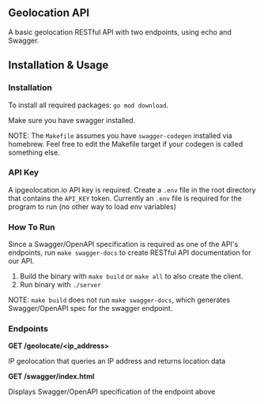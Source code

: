 ## Geolocation API

A basic geolocation RESTful API with two endpoints, using echo and Swagger.

## Installation & Usage

### Installation

To install all required packages: `go mod download`.

Make sure you have swagger installed.

NOTE: The `Makefile` assumes you have `swagger-codegen` installed via homebrew. Feel free to edit the Makefile target if your codegen is called something else.

### API Key

A ipgeolocation.io API key is required. Create a `.env` file in the root directory that contains the `API_KEY` token. Currently an `.env` file is required for the program to run (no other way to load env variables)

### How To Run

Since a Swagger/OpenAPI specification is required as one of the API's endpoints, run `make swagger-docs` to create RESTful API documentation for our API.

1. Build the binary with `make build` or `make all` to also create the client.
2. Run binary with `./server`

NOTE: `make build` does not run `make swagger-docs`, which generates Swagger/OpenAPI spec for the swagger endpoint.


### Endpoints

**GET /geolocate/<ip_address>**

IP geolocation that queries an IP address and returns location data

**GET /swagger/index.html**

Displays Swagger/OpenAPI specification of the endpoint above